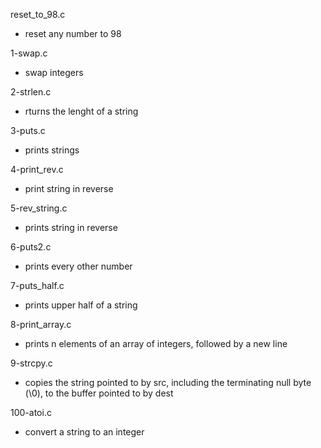 reset_to_98.c
* reset any number to 98

1-swap.c
* swap integers

2-strlen.c
* rturns the lenght of a string

3-puts.c
* prints strings

4-print_rev.c
* print string in reverse

5-rev_string.c
* prints string in reverse

6-puts2.c
* prints every other number

7-puts_half.c
* prints upper half of a string

8-print_array.c
* prints n elements of an array of integers, followed by a new line

9-strcpy.c
* copies the string pointed to by src, including the terminating null byte (\0), to the buffer pointed to by dest

100-atoi.c
* convert a string to an integer


